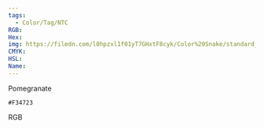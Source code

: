 ```yaml
---
tags:
  - Color/Tag/NTC
RGB:
Hex:
img: https://filedn.com/l0hpzxl1f01yT7GHxtF8cyk/Color%20Snake/standard_csv_to_svg//F34723.svg
CMYK:
HSL:
Name:
---
```

Pomegranate
```palette
#F34723
```
RGB
